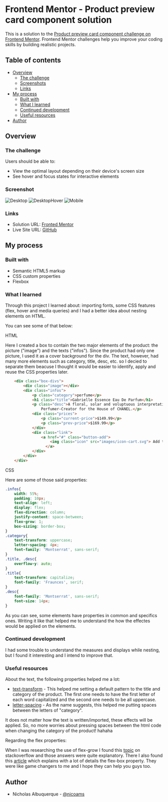 # Frontend Mentor - Product preview card component solution

This is a solution to the [Product preview card component challenge on Frontend Mentor](https://www.frontendmentor.io/challenges/product-preview-card-component-GO7UmttRfa). Frontend Mentor challenges help you improve your coding skills by building realistic projects. 

## Table of contents

- [Overview](#overview)
  - [The challenge](#the-challenge)
  - [Screenshots](#screenshot)
  - [Links](#links)
- [My process](#my-process)
  - [Built with](#built-with)
  - [What I learned](#what-i-learned)
  - [Continued development](#continued-development)
  - [Useful resources](#useful-resources)
- [Author](#author)

## Overview

### The challenge

Users should be able to:

- View the optimal layout depending on their device's screen size
- See hover and focus states for interactive elements

### Screenshot

![Desktop](images/screenshot_desktop.png)
![DesktopHover](images/screenshot_desktop-hover.png)
![Mobile](images/screenshot_mobile.png)

### Links

- Solution URL: [Fronted Mentor](https://www.frontendmentor.io/solutions/responsive-product-preview-card-page-DWSwd23S31)
- Live Site URL: [GitHub](https://nicoams.github.io/product-preview-card/)

## My process

### Built with

- Semantic HTML5 markup
- CSS custom properties
- Flexbox

### What I learned

Through this project I learned about: importing fonts, some CSS features (flex, hover and media queries) and I had a better idea about nesting elements on HTML.

You can see some of that below:

HTML

Here I created a box to contain the two major elements of the product: the picture ("image") and the texts ("infos"). Since the product had only one picture, I used it as a cover background for the div. The text, however, had many more elements such as category, title, desc, etc. so I decied to separate them beacuse I thought it would be easier to identify, apply and reuse the CSS properties later.
```html
    <div class="box-divs">
        <div class="image"></div>
        <div class="infos">
            <p class="category">perfume</p>
            <h1 class="title">Gabrielle Essence Eau De Parfum</h1>
            <p class="desc">A floral, solar and voluptuous interpretation composed by Olivier Polge, 
                Perfumer-Creator for the House of CHANEL.</p>
            <div class="prices">
                <p class="current-price">$149.99</p>
                <p class="prev-price">$169.99</p>
            </div>
            <div class="link">
                <a href="#" class="button-add"> 
                    <img class="icon" src="images/icon-cart.svg"> Add to Cart
                  </a> 
            </div>
        </div>
    </div>
```

CSS

Here are some of those said properties:
```css
.infos{
    width: 55%;
    padding: 10px;
    text-align: left;
    display: flex;
    flex-direction: column;
    justify-content: space-between;
    flex-grow: 1;
    box-sizing: border-box;
}
.category{
    text-transform: uppercase;
    letter-spacing: 4px;
    font-family: 'Montserrat', sans-serif;
}
.title, .desc{
    overflow-y: auto;
}
.title{
    text-transform: capitalize;
    font-family: 'Fraunces', serif;
}
.desc{
    font-family: 'Montserrat', sans-serif;
    font-size: 14px;
}
```
As you can see, some elements have properties in common and specifics ones. Writing it like that helped me to understand the how the effectes would be applied on the elements. 

### Continued development

I had some trouble to understand the measures and displays while nesting, but I found it interesting and I intend to improve that.

### Useful resources

About the text, the following properties helped me a lot:
- [text-transform](https://developer.mozilla.org/en-US/docs/Web/CSS/text-transform) - This helped me setting a default pattern to the title and category of the product. The first one needs to have the first letter of each word capitalized and the second one needs to be all uppercase. 
- [letter-spacing](https://developer.mozilla.org/en-US/docs/Web/CSS/letter-spacing) - As the name suggests, this helped me putting spaces between the letters of "category". 

It does not matter how the text is written/imported, these effects will be applied. So, no more worries about pressing spaces between the html code when changing the category of the product! hahaha

Regarding the flex properties:

When I was researching the use of flex-grow I found this [topic](https://pt.stackoverflow.com/questions/358829/existe-diferença-entre-flex-basis-flex-grow-e-width-qual-é-a-recomendação-de-u) on stackoverflow and those answers were quite explanatory. There I also found this [article](https://origamid.com/projetos/flexbox-guia-completo/) which explains with a lot of details the flex-box property. They were like game changers to me and I hope they can help you guys too.

## Author

- Nicholas Albuquerque - [@nicoams](https://www.frontendmentor.io/profile/nicoams)

